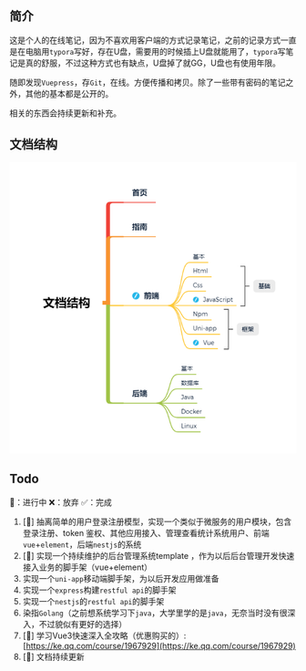 ## 简介

这是个人的在线笔记，因为不喜欢用客户端的方式记录笔记，之前的记录方式一直是在电脑用`typora`写好，存在U盘，需要用的时候插上U盘就能用了，`typora`写笔记是真的舒服，不过这种方式也有缺点，U盘掉了就GG，U盘也有使用年限。

随即发现`Vuepress`，存`Git`，在线。方便传播和拷贝。除了一些带有密码的笔记之外，其他的基本都是公开的。

相关的东西会持续更新和补充。



## 文档结构

![file](./file.png)



## Todo

🧐：进行中	❌：放弃	✅：完成



1. [🧐] 抽离简单的用户登录注册模型，实现一个类似于微服务的用户模块，包含登录注册、token 鉴权、其他应用接入、管理查看统计系统用户、前端`vue`+`element`，后端`nestjs`的系统
2. [🧐] 实现一个持续维护的后台管理系统template ，作为以后后台管理开发快速接入业务的脚手架（vue+element）
3. 实现一个`uni-app`移动端脚手架，为以后开发应用做准备
4. 实现一个`express`构建`restful api`的脚手架
5. 实现一个`nestjs`的`restful api`的脚手架
6. 染指`Golang`（之前想系统学习下`java`，大学里学的是`java`，无奈当时没有很深入，不过貌似有更好的选择）
7. [🧐] 学习Vue3快速深入全攻略（优惠购买的）:[https://ke.qq.com/course/1967929](https://ke.qq.com/course/1967929)
8. [🧐] 文档持续更新

